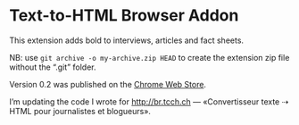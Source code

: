# Text-to-HTML Browser Addon

This extension adds bold to interviews, articles and fact sheets.

NB: use `git archive -o my-archive.zip HEAD` to create the extension zip file without the “.git” folder.

Version 0.2 was published on the [Chrome Web Store](https://chrome.google.com/webstore/detail/convertisseur-textehtml/pggkolecpaldniejpimefojpacbhjbmb).

I’m updating the code I wrote for http://br.tcch.ch — «Convertisseur texte ⇢ HTML pour journalistes et blogueurs».
